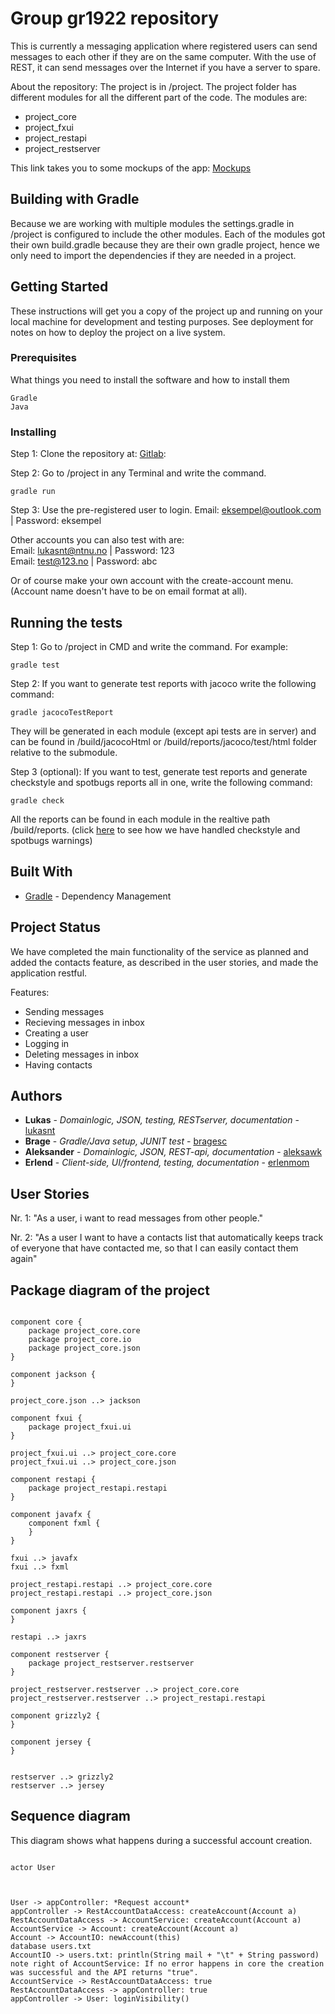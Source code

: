 # Group gr1922 repository

This is currently a messaging application where registered users can send messages to each other if they are on the same computer. With the use of REST, it can send messages over the Internet if you have a server to spare. 

About the repository: The project is in /project. The project folder has different modules for all the different part of the code. The modules are:
* project_core
* project_fxui
* project_restapi
* project_restserver

This link takes you to some mockups of the app: [Mockups](https://gitlab.stud.idi.ntnu.no/it1901/gr1922/gr1922/tree/master/project/Illustrations)

## Building with Gradle

Because we are working with multiple modules the settings.gradle in /project is configured to include the other modules. Each of the modules got their own build.gradle because they are their own gradle project, hence we only need to import the dependencies if they are needed in a project. 


## Getting Started

These instructions will get you a copy of the project up and running on your local machine for development and testing purposes. See deployment for notes on how to deploy the project on a live system.

### Prerequisites

What things you need to install the software and how to install them

```
Gradle
Java

```

### Installing

Step 1: Clone the repository at: [Gitlab](https://gitlab.stud.idi.ntnu.no/it1901/gr1922/gr1922.git):
		
Step 2: Go to /project in any Terminal and write the command. 

```
gradle run
```

Step 3: Use the pre-registered user to login. Email: eksempel@outlook.com | Password: eksempel

Other accounts you can also test with are: <br>
Email: lukasnt@ntnu.no | Password: 123 <br>
Email: test@123.no | Password: abc <br>

Or of course make your own account with the create-account menu. (Account name doesn't have to be on email format at all).


## Running the tests

Step 1: Go to /project in CMD and write the command. For example:

```
gradle test
```

Step 2: If you want to generate test reports with jacoco write the following command:

```
gradle jacocoTestReport
```

They will be generated in each module (except api tests are in server) and can be found in /build/jacocoHtml or /build/reports/jacoco/test/html folder relative to the submodule.


Step 3 (optional): If you want to test, generate test reports and generate checkstyle and spotbugs reports all in one, write the following command:

```
gradle check
```

All the reports can be found in each module in the realtive path /build/reports.
(click [here](codeQualityReadme.md) to see how we have handled checkstyle and spotbugs warnings)

## Built With

* [Gradle](https://docs.gradle.org/current/userguide/userguide.html) - Dependency Management

## Project Status

We have completed the main functionality of the service as planned and added the contacts feature, as described in the user stories, and made the application restful.

Features:
* Sending messages
* Recieving messages in inbox
* Creating a user
* Logging in
* Deleting messages in inbox
* Having contacts


## Authors

* **Lukas** - *Domainlogic, JSON, testing, RESTserver, documentation* - [lukasnt](https://gitlab.stud.idi.ntnu.no/lukasnt)
* **Brage** - *Gradle/Java setup, JUNIT test* - [bragesc](https://gitlab.stud.idi.ntnu.no/bragesc)
* **Aleksander** - *Domainlogic, JSON, REST-api, documentation* - [aleksawk](https://gitlab.stud.idi.ntnu.no/aleksawk)
* **Erlend** - *Client-side, UI/frontend, testing, documentation* - [erlenmom](https://gitlab.stud.idi.ntnu.no/erlenmom)

## User Stories  

Nr. 1: "As a user, i want to read messages from other people."

Nr. 2: "As a user I want to have a contacts list that automatically keeps track of everyone that have contacted me, so that I can easily contact them again"

## Package diagram of the project

```plantuml

component core {
	package project_core.core
	package project_core.io
	package project_core.json
}

component jackson {
}

project_core.json ..> jackson

component fxui {
	package project_fxui.ui
}

project_fxui.ui ..> project_core.core
project_fxui.ui ..> project_core.json

component restapi {
	package project_restapi.restapi
}

component javafx {
	component fxml {
	}
}

fxui ..> javafx
fxui ..> fxml

project_restapi.restapi ..> project_core.core
project_restapi.restapi ..> project_core.json

component jaxrs {
}

restapi ..> jaxrs

component restserver {
	package project_restserver.restserver
}

project_restserver.restserver ..> project_core.core
project_restserver.restserver ..> project_restapi.restapi

component grizzly2 {
}

component jersey {
}


restserver ..> grizzly2
restserver ..> jersey
```

## Sequence diagram 

This diagram shows what happens during a successful account creation. 

```plantuml

actor User



User -> appController: *Request account*
appController -> RestAccountDataAccess: createAccount(Account a)
RestAccountDataAccess -> AccountService: createAccount(Account a)
AccountService -> Account: createAccount(Account a)
Account -> AccountIO: newAccount(this)
database users.txt
AccountIO -> users.txt: println(String mail + "\t" + String password)
note right of AccountService: If no error happens in core the creation was successful and the API returns "true". 
AccountService -> RestAccountDataAccess: true
RestAccountDataAccess -> appController: true
appController -> User: loginVisibility()


```
